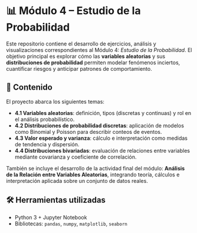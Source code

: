 # 📊 Módulo 4 – Estudio de la Probabilidad

Este repositorio contiene el desarrollo de ejercicios, análisis y visualizaciones correspondientes al Módulo 4: *Estudio de la Probabilidad*. El objetivo principal es explorar cómo las **variables aleatorias** y sus **distribuciones de probabilidad** permiten modelar fenómenos inciertos, cuantificar riesgos y anticipar patrones de comportamiento.

## 📘 Contenido

El proyecto abarca los siguientes temas:

- **4.1 Variables aleatorias**: definición, tipos (discretas y continuas) y rol en el análisis probabilístico.
- **4.2 Distribuciones de probabilidad discretas**: aplicación de modelos como Binomial y Poisson para describir conteos de eventos.
- **4.3 Valor esperado y varianza**: cálculo e interpretación como medidas de tendencia y dispersión.
- **4.4 Distribuciones bivariadas**: evaluación de relaciones entre variables mediante covarianza y coeficiente de correlación.

También se incluye el desarrollo de la actividad final del módulo: **Análisis de la Relación entre Variables Aleatorias**, integrando teoría, cálculos e interpretación aplicada sobre un conjunto de datos reales.

## 🛠️ Herramientas utilizadas

- Python 3 + Jupyter Notebook  
- Bibliotecas: `pandas`, `numpy`, `matplotlib`, `seaborn`


